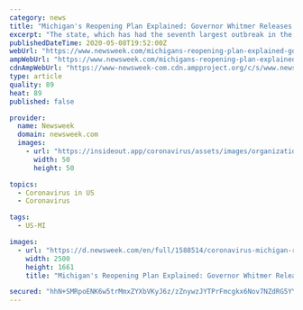 ```yaml
---
category: news
title: "Michigan's Reopening Plan Explained: Governor Whitmer Releases Six Phases to Ease Coronavirus Lockdown"
excerpt: "The state, which has had the seventh largest outbreak in the country, is in the third phase of its six-phase plan."
publishedDateTime: 2020-05-08T19:52:00Z
webUrl: "https://www.newsweek.com/michigans-reopening-plan-explained-governor-whitmer-releases-six-phases-ease-coronavirus-lockdown-1502835"
ampWebUrl: "https://www.newsweek.com/michigans-reopening-plan-explained-governor-whitmer-releases-six-phases-ease-coronavirus-lockdown-1502835?amp=1"
cdnAmpWebUrl: "https://www-newsweek-com.cdn.ampproject.org/c/s/www.newsweek.com/michigans-reopening-plan-explained-governor-whitmer-releases-six-phases-ease-coronavirus-lockdown-1502835?amp=1"
type: article
quality: 89
heat: 89
published: false

provider:
  name: Newsweek
  domain: newsweek.com
  images:
    - url: "https://insideout.app/coronavirus/assets/images/organizations/newsweek.com-50x50.jpg"
      width: 50
      height: 50

topics:
  - Coronavirus in US
  - Coronavirus

tags:
  - US-MI

images:
  - url: "https://d.newsweek.com/en/full/1588514/coronavirus-michigan-reopening-plan-whitmer.jpg"
    width: 2500
    height: 1661
    title: "Michigan's Reopening Plan Explained: Governor Whitmer Releases Six Phases to Ease Coronavirus Lockdown"

secured: "hhN+SMRpoENK6w5trMmxZYXbVKyJ6z/zZnywzJYTPrFmcgkx6Nov7NZdRG5YY/BYeijONUEtMDh+MTPJNe/hI423o0r6L/xbrMnOkT2Ra8oNJaMAQCYpWgEmoHa8F/z1zvlV0eFzqGbRwIk87I7Xy8iNOZMrzKkF5JMJL2AhUavG+9f2sCu32k57kX2HZR1iOtXmyAIfHZZy/LOuESb02t5tka3vFWFiEFfaw0VVj/XfPaLA0i8ZHNqGye2mJvufGjACQaeBHhZz4k1EmqIxhiP60HgCkbjR5FM9dBCUZyZTFIvaSyR1KQZ/L6/D3/PRuhFWZTahQieNQJix0kHsOU7+aUgseYl6qAC80Hs4I6foYalj2YbsY3ymMrMN6V4dXY8UwCbPtt27Sn2ObOjTWFauTj+TuDriKb6CeM5U/e5jmM3PyI17usdnWB6iNehnURyIxQ9vMlD6vX4o/QXic8Mm5X9mMaoH6A8GQAm8isw=;r1UiThqHBlo6ggcNvmQxhA=="
---
```


